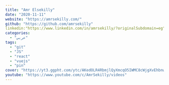 ```yaml
---
title: "Amr Elsekilly"
date: "2020-11-11"
website: "https://amrsekilly.com/"
github: "https://github.com/amrsekilly"
linkedin:"https://www.linkedin.com/in/amrsekilly/?originalSubdomain=eg"
categories:
  - "عربي"
tags:
  - "git"
  - "JS"
  - "react"
  - "vuejs"
  - "pin"
cover: "https://yt3.ggpht.com/ytc/AKedOLR4RbmjlQyXmcqO5IWMC8cWjgXvEhbnwXYWMXygCBc=s88-c-k-c0x00ffffff-no-rj"
youtube: "https://www.youtube.com/c/AmrSekilly/videos"
---
```

